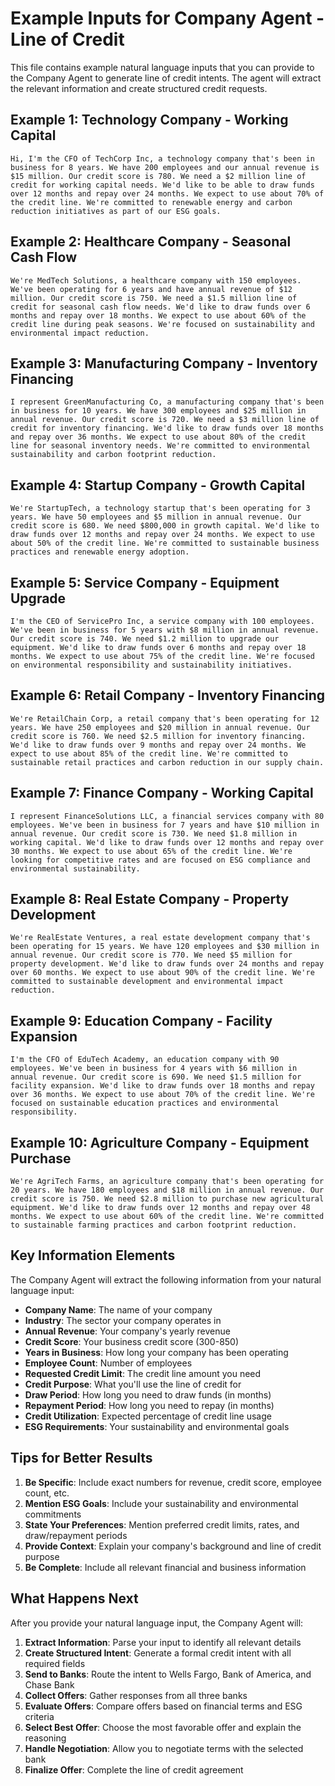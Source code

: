 # Example Inputs for Company Agent - Line of Credit

This file contains example natural language inputs that you can provide to the Company Agent to generate line of credit intents. The agent will extract the relevant information and create structured credit requests.

## Example 1: Technology Company - Working Capital

```
Hi, I'm the CFO of TechCorp Inc, a technology company that's been in business for 8 years. We have 200 employees and our annual revenue is $15 million. Our credit score is 780. We need a $2 million line of credit for working capital needs. We'd like to be able to draw funds over 12 months and repay over 24 months. We expect to use about 70% of the credit line. We're committed to renewable energy and carbon reduction initiatives as part of our ESG goals.
```

## Example 2: Healthcare Company - Seasonal Cash Flow

```
We're MedTech Solutions, a healthcare company with 150 employees. We've been operating for 6 years and have annual revenue of $12 million. Our credit score is 750. We need a $1.5 million line of credit for seasonal cash flow needs. We'd like to draw funds over 6 months and repay over 18 months. We expect to use about 60% of the credit line during peak seasons. We're focused on sustainability and environmental impact reduction.
```

## Example 3: Manufacturing Company - Inventory Financing

```
I represent GreenManufacturing Co, a manufacturing company that's been in business for 10 years. We have 300 employees and $25 million in annual revenue. Our credit score is 720. We need a $3 million line of credit for inventory financing. We'd like to draw funds over 18 months and repay over 36 months. We expect to use about 80% of the credit line for seasonal inventory needs. We're committed to environmental sustainability and carbon footprint reduction.
```

## Example 4: Startup Company - Growth Capital

```
We're StartupTech, a technology startup that's been operating for 3 years. We have 50 employees and $5 million in annual revenue. Our credit score is 680. We need $800,000 in growth capital. We'd like to draw funds over 12 months and repay over 24 months. We expect to use about 50% of the credit line. We're committed to sustainable business practices and renewable energy adoption.
```

## Example 5: Service Company - Equipment Upgrade

```
I'm the CEO of ServicePro Inc, a service company with 100 employees. We've been in business for 5 years with $8 million in annual revenue. Our credit score is 740. We need $1.2 million to upgrade our equipment. We'd like to draw funds over 6 months and repay over 18 months. We expect to use about 75% of the credit line. We're focused on environmental responsibility and sustainability initiatives.
```

## Example 6: Retail Company - Inventory Financing

```
We're RetailChain Corp, a retail company that's been operating for 12 years. We have 250 employees and $20 million in annual revenue. Our credit score is 760. We need $2.5 million for inventory financing. We'd like to draw funds over 9 months and repay over 24 months. We expect to use about 85% of the credit line. We're committed to sustainable retail practices and carbon reduction in our supply chain.
```

## Example 7: Finance Company - Working Capital

```
I represent FinanceSolutions LLC, a financial services company with 80 employees. We've been in business for 7 years and have $10 million in annual revenue. Our credit score is 730. We need $1.8 million in working capital. We'd like to draw funds over 12 months and repay over 30 months. We expect to use about 65% of the credit line. We're looking for competitive rates and are focused on ESG compliance and environmental sustainability.
```

## Example 8: Real Estate Company - Property Development

```
We're RealEstate Ventures, a real estate development company that's been operating for 15 years. We have 120 employees and $30 million in annual revenue. Our credit score is 770. We need $5 million for property development. We'd like to draw funds over 24 months and repay over 60 months. We expect to use about 90% of the credit line. We're committed to sustainable development and environmental impact reduction.
```

## Example 9: Education Company - Facility Expansion

```
I'm the CFO of EduTech Academy, an education company with 90 employees. We've been in business for 4 years with $6 million in annual revenue. Our credit score is 690. We need $1.5 million for facility expansion. We'd like to draw funds over 18 months and repay over 36 months. We expect to use about 70% of the credit line. We're focused on sustainable education practices and environmental responsibility.
```

## Example 10: Agriculture Company - Equipment Purchase

```
We're AgriTech Farms, an agriculture company that's been operating for 20 years. We have 180 employees and $18 million in annual revenue. Our credit score is 750. We need $2.8 million to purchase new agricultural equipment. We'd like to draw funds over 12 months and repay over 48 months. We expect to use about 60% of the credit line. We're committed to sustainable farming practices and carbon footprint reduction.
```

## Key Information Elements

The Company Agent will extract the following information from your natural language input:

- **Company Name**: The name of your company
- **Industry**: The sector your company operates in
- **Annual Revenue**: Your company's yearly revenue
- **Credit Score**: Your business credit score (300-850)
- **Years in Business**: How long your company has been operating
- **Employee Count**: Number of employees
- **Requested Credit Limit**: The credit line amount you need
- **Credit Purpose**: What you'll use the line of credit for
- **Draw Period**: How long you need to draw funds (in months)
- **Repayment Period**: How long you need to repay (in months)
- **Credit Utilization**: Expected percentage of credit line usage
- **ESG Requirements**: Your sustainability and environmental goals

## Tips for Better Results

1. **Be Specific**: Include exact numbers for revenue, credit score, employee count, etc.
2. **Mention ESG Goals**: Include your sustainability and environmental commitments
3. **State Your Preferences**: Mention preferred credit limits, rates, and draw/repayment periods
4. **Provide Context**: Explain your company's background and line of credit purpose
5. **Be Complete**: Include all relevant financial and business information

## What Happens Next

After you provide your natural language input, the Company Agent will:

1. **Extract Information**: Parse your input to identify all relevant details
2. **Create Structured Intent**: Generate a formal credit intent with all required fields
3. **Send to Banks**: Route the intent to Wells Fargo, Bank of America, and Chase Bank
4. **Collect Offers**: Gather responses from all three banks
5. **Evaluate Offers**: Compare offers based on financial terms and ESG criteria
6. **Select Best Offer**: Choose the most favorable offer and explain the reasoning
7. **Handle Negotiation**: Allow you to negotiate terms with the selected bank
8. **Finalize Offer**: Complete the line of credit agreement